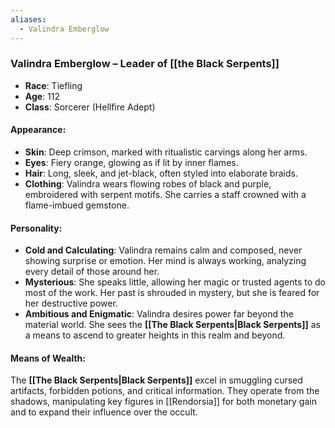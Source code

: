 ```yaml
---
aliases:
  - Valindra Emberglow
---
```

### **Valindra Emberglow – Leader of [[the Black Serpents]]**

- **Race**: Tiefling
- **Age**: 112
- **Class**: Sorcerer (Hellfire Adept)

#### **Appearance**:

- **Skin**: Deep crimson, marked with ritualistic carvings along her arms.
- **Eyes**: Fiery orange, glowing as if lit by inner flames.
- **Hair**: Long, sleek, and jet-black, often styled into elaborate braids.
- **Clothing**: Valindra wears flowing robes of black and purple, embroidered with serpent motifs. She carries a staff crowned with a flame-imbued gemstone.

#### **Personality**:

- **Cold and Calculating**: Valindra remains calm and composed, never showing surprise or emotion. Her mind is always working, analyzing every detail of those around her.
- **Mysterious**: She speaks little, allowing her magic or trusted agents to do most of the work. Her past is shrouded in mystery, but she is feared for her destructive power.
- **Ambitious and Enigmatic**: Valindra desires power far beyond the material world. She sees the **[[The Black Serpents|Black Serpents]]** as a means to ascend to greater heights in this realm and beyond.

#### **Means of Wealth**:

The **[[The Black Serpents|Black Serpents]]** excel in smuggling cursed artifacts, forbidden potions, and critical information. They operate from the shadows, manipulating key figures in [[Rendorsia]] for both monetary gain and to expand their influence over the occult.